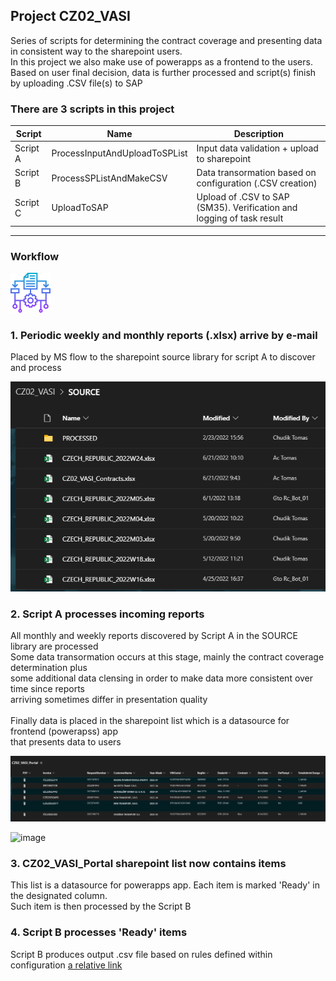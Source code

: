 ## Project CZ02_VASI
Series of scripts for determining the contract coverage and presenting data in consistent way to the sharepoint users.<br>
In this project we also make use of powerapps as a frontend to the users.<br>
Based on user final decision, data is further processed and script(s) finish by uploading .CSV file(s) to SAP

### There are 3 scripts in this project
| Script | Name | Description |
|---|---|---|
| Script A | ProcessInputAndUploadToSPList | Input data validation + upload to sharepoint |
| Script B | ProcessSPListAndMakeCSV | Data transormation based on configuration (.CSV creation) |
| Script C | UploadToSAP | Upload of .CSV to SAP (SM35). Verification and logging of task result |
 
  
 ---
 ### Workflow
 <picture>
  <img alt="Shows an illustrated sun in light color mode and a moon with stars in dark color mode." src="images/algorithm (1).png">
</picture>


### 1. Periodic weekly and monthly reports (.xlsx) arrive by e-mail
Placed by MS flow to the sharepoint source library for script A to discover and process

<picture>
  <img alt="Sharepoint source library" src="images/sp_source_library.PNG">
</picture>


### 2. Script A processes incoming reports
All monthly and weekly reports discovered by Script A in the SOURCE library are processed<br>
Some data transormation occurs at this stage, mainly the contract coverage determination plus<br>
some additional data clensing in order to make data more consistent over time since reports<br>
arriving sometimes differ in presentation quality<br><br>
Finally data is placed in the sharepoint list which is a datasource for frontend (powerapss) app<br>
that presents data to users


<picture>
  <img alt="Sharepoint source library" src="images/sp_source_portal1.PNG">
</picture>
<br>

![image](https://user-images.githubusercontent.com/17108964/175505226-45133ab4-4a98-4c6c-9d82-1b2650db748d.png)

### 3. CZ02_VASI_Portal sharepoint list now contains items
This list is a datasource for powerapps app. Each item is marked 'Ready' in the designated column.<br>
Such item is then processed by the Script B

### 4. Script B processes 'Ready' items
Script B produces output .csv file based on rules defined within configuration
[a relative link](MAKE4ME.conf)
